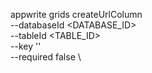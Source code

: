 appwrite grids createUrlColumn \
        --databaseId <DATABASE_ID> \
        --tableId <TABLE_ID> \
        --key '' \
        --required false \



